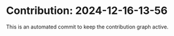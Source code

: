 # Contribution: 2024-12-16-13-56
This is an automated commit to keep the contribution graph active.
